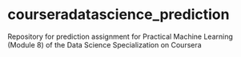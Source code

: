 # courseradatascience_prediction
Repository for prediction assignment for Practical Machine Learning (Module 8) of the Data Science Specialization on Coursera
